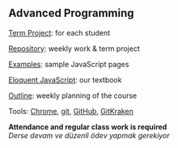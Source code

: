﻿## Advanced Programming

[Term Project](projects.html): for each student

[Repository](https://github.com/maeyler/305/): weekly work & term project

[Examples](https://maeyler.github.io/JS/): sample JavaScript pages

[Eloquent JavaScript](http://eloquentjavascript.net/): our textbook

[Outline](Course_outline.md): weekly planning of the course

Tools: [Chrome](https://wikiwand.com/en/Google_Chrome), [git](https://wikiwand.com/en/Git), [GitHub](https://github.com/), [GitKraken](https://gitkraken.com/)


**Attendance and regular class work is required** <br>
_Derse devam ve düzenli ödev yapmak gerekiyor_

